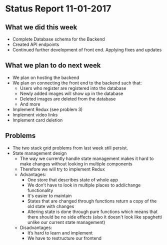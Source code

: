 # Status Report 11-01-2017

## What we did this week

- Complete Database schema for the Backend
- Created API endpoints
- Continued further development of front end. Applying fixes and updates


## What we plan to do next week

- We plan on hosting the backend
- We plan on connecting the front end to the backend such that:
  - Users who register are registered into the database
  - Newly added images will show up in the database
  - Deleted images are deleted from the database
  - And more
- Implement Redux (see problem 3)
- Implement video links
- Implement card deletion


## Problems

- The two stack grid problems from last week still persist.
- State management design
  - The way we currently handle state management makes it hard to make changes without looking in multiple components
  - Therefore we will try to implement Redux
  - Advantages:
    - One store that describes state of whole app
    - We don’t have to look in multiple places to add/change functionality
    - It's easier to maintain
    - States that are changed through functions return a copy of the old state with changes
    - Altering state is done through pure functions which means that there should be no side effects (also it doesn't look like spaghetti unlike our current state management)
  - Disadvantages:
    - It’s hard to learn and implement
    - We have to restructure our frontend
